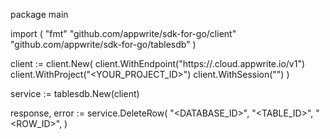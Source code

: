 package main

import (
    "fmt"
    "github.com/appwrite/sdk-for-go/client"
    "github.com/appwrite/sdk-for-go/tablesdb"
)

client := client.New(
    client.WithEndpoint("https://<REGION>.cloud.appwrite.io/v1")
    client.WithProject("<YOUR_PROJECT_ID>")
    client.WithSession("")
)

service := tablesdb.New(client)

response, error := service.DeleteRow(
    "<DATABASE_ID>",
    "<TABLE_ID>",
    "<ROW_ID>",
)

